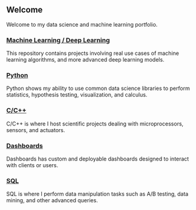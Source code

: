 ## Welcome

Welcome to my data science and machine learning portfolio.

### [Machine Learning / Deep Learning](https://nwoodr94.github.io/machine-learning/)
This repository contains projects involving real use cases of machine learning algorithms, and more advanced deep learning models.

### [Python](https://nwoodr94.github.io/python-projects/)
Python shows my ability to use common data science libraries to perform statistics, hypothesis testing, visualization, and calculus.

### [C/C++](https://nwoodr94.github.io/cpp-projects/)
C/C++ is where I host scientific projects dealing with microprocessors, sensors, and actuators.

### [Dashboards](https://nwoodr94.github.io/dashboards/)
Dashboards has custom and deployable dashboards designed to interact with clients or users.

### [SQL](https://nwoodr94.github.io/sql-projects/)
SQL is where I perform data manipulation tasks such as A/B testing, data mining, and other advanced queries.
